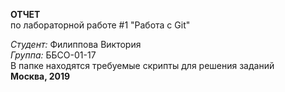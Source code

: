 

**ОТЧЕТ**\
по лабораторной работе #1 "Работа с Git"

*Студент:* Филиппова Виктория\
*Группа:* ББСО-01-17  
В папке находятся требуемые скрипты для решения заданий  
**Москва, 2019**
